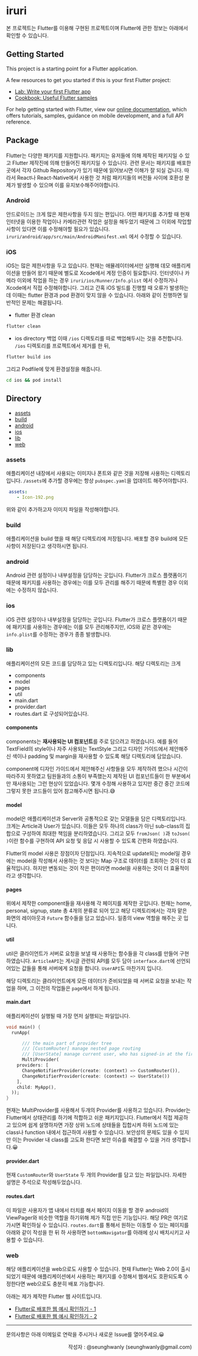 # iruri

본 프로젝트는 Flutter를 이용해 구현된 프로젝트이며 Flutter에 관한 정보는 아래에서 확인할 수 있습니다.

## Getting Started

This project is a starting point for a Flutter application.

A few resources to get you started if this is your first Flutter project:

- [Lab: Write your first Flutter app](https://flutter.dev/docs/get-started/codelab)
- [Cookbook: Useful Flutter samples](https://flutter.dev/docs/cookbook)

For help getting started with Flutter, view our
[online documentation](https://flutter.dev/docs), which offers tutorials,
samples, guidance on mobile development, and a full API reference.

## Package 

Flutter는 다양한 패키지를 지원합니다. 패키지는 유저들에 의해 제작된 패키지일 수 있고 Flutter 제작진에 의해 만들어진 패키지일 수 있습니다. 관련 문서는 패키지를 배포한 곳에서 각자 Github Repository가 있기 때문에 읽어보시면 이해가 잘 되실 겁니다. 따라서 React나 React-Native에서 사용한 것 처럼 패키지들의 버전들 사이에 호환성 문제가 발생할 수 있으며 이를 유지보수해주어야합니다.

### Android

안드로이드는 크게 많은 제한사항을 두지 않는 편입니다. 어떤 패키지를 추가할 때 현재 인터넷을 이용한 작업이나 카메라관련 작업은 설정을 해두었기 때문에 그 이외에 작업할 사항이 있다면 이를 수정해야할 필요가 있습니다. `iruri/android/app/src/main/AndroidManifest.xml` 에서 수정할 수 있습니다.

### iOS

iOS는 많은 제한사항을 두고 있습니다. 현재는 애뮬레이터에서만 실행해 데모 애플리케이션을 만들어 왔기 때문에 별도로 Xcode에서 계정 인증이 필요합니다. 인터넷이나 카메라 이외에 작업을 하는 경우 `iruri/ios/Runner/Info.plist` 에서 수정하거나 Xcode에서 직접 수정해야합니다. 그리고 간혹 iOS 빌드를 진행할 때 오류가 발생하는데 이때는 flutter 환경과 pod 환경이 맞지 않을 수 있습니다. 아래와 같이 진행하면 일반적인 문제는 해결됩니다.

- flutter 환경 clean
``` bash
flutter clean
```
- ios directory 백업
이때 `/ios` 디렉토리를 따로 백업해두시는 것을 추천합니다.
`/ios` 디렉토리를 프로젝트에서 제거를 한 뒤,
``` bash
flutter build ios
```
그리고 Podfile에 맞게 환경설정을 해줍니다.
``` bash
cd ios && pod install
```

## Directory

- [assets](###assets)
- [build](###build)
- [android](###android)
- [ios](###ios)
- [lib](###lib)
- [web](###web)

### assets
애플리케이션 내장에서 사용되는 이미지나 폰트와 같은 것을 저장해 사용하는 디렉토리입니다. `/assets`에 추가할 경우에는 항상 `pubspec.yaml`을 업데이트 해주어야합니다.
``` yaml
 assets:
    - Icon-192.png
```
위와 같이 추가하고자 이미지 파일을 작성해야합니다.

### build
애플리케이션을 build 했을 때 해당 디렉토리에 저장됩니다. 배포할 경우 build에 모든 사항이 저장된다고 생각하시면 됩니다.

### android
Android 관련 설정이나 내부설정을 담당하는 곳입니다. Flutter가 크로스 플랫폼이기 때문에 패키지를 사용하는 경우에는 이를 모두 관리를 해주기 때문에 특별한 경우 이외에는 수정하지 않습니다.

### ios
iOS 관련 설정이나 내부설정을 담당하는 곳입니다. Flutter가 크로스 플랫폼이기 때문에 패키지를 사용하는 경우에는 이를 모두 관리해주지만, iOS와 같은 경우에는 `info.plist`를 수정하는 경우가 종종 발생합니다.

### lib
애플리케이션의 모든 코드를 담당하고 있는 디렉토리입니다. 해당 디렉토리는 크게
- components
- model
- pages
- util
- main.dart
- provider.dart
- routes.dart
로 구성되어있습니다.

#### components
components는 **재사용되는 UI 컴포넌트**를 주로 담으려고 하였습니다. 예를 들어 TextField의 style이나 자주 사용되는 TextStyle 그리고 디자인 가이드에서 제안해주신 색이나 padding 및 margin을 재사용할 수 있도록 해당 디렉토리에 담았습니다.

component에 디자인 가이드에서 제안해주신 사항들을 모두 제작하려 했으나 시간이 따라주지 못하였고 팀원들과의 소통이 부족했는지 제작된 UI 컴포넌트들이 한 부분에서만 재사용되는 그런 현상이 있었습니다. 몇개 수정해 사용하고 있지만 중간 중간 코드에 그렇지 못한 코드들이 있어 참고해주시면 됩니다.😅

#### model
model은 애플리케이션과 Server와 공통적으로 갖는 모델들을 담은 디렉토리입니다. 크게는 Article과 User가 있습니다. 이들은 모두 하나의 class가 아닌 sub-class의 집합으로 구성하여 최대한 책임을 분리하였습니다. 그리고 모두 `fromJson( )`과 `toJson( )`이란 함수를 구현하여 API 요청 및 응답 시 사용할 수 있도록 간편화 하였습니다.

Flutter의 model 사용은 장점이자 단점입니다. 지속적으로 update되는 model일 경우에는 model을 작성해서 사용하는 것 보다는 Map 구조로 데이터를 조회하는 것이 더 효율적입니다. 하지만 변동되는 것이 작은 편이라면 model을 사용하는 것이 더 효율적이라고 생각합니다.

#### pages
위에서 제작한 component들을 재사용해 각 페이지를 제작한 곳입니다. 현재는 home, personal, signup, state 총 4개의 분류로 되어 있고 해당 디렉토리에서는 각자 맡은 화면의 레이아웃과 `Future` 함수들을 담고 있습니다. 일종의 view 역할을 해주는 곳 입니다.

#### util
util은 클라이언트가 서버로 요청을 보낼 때 사용하는 함수들을 각 class를 만들어 구현하였습니다. `ArticleAPI`는 게시글 관련되 API를 모두 담아 `interface.dart`에 선언되어있는 값들을 통해 서버에게 요청을 합니다. `UserAPI`도 마찬가지 입니다.

해당 디렉토리는 클라이언트에게 모든 데이터가 준비되었을 때 서버로 요청을 보내는 작업을 하며, 그 이전의 작업들은 `page`에서 하게 됩니다.

#### main.dart
애플리케이션이 실행될 때 가장 먼저 실행되는 파일입니다. 
``` dart
void main() {
  runApp(

      /// the main part of provider tree
      /// [CustomRouter] manage nested page routing
      /// [UserState] manage current user, who has signed-in at the first time
      MultiProvider(
    providers: [
      ChangeNotifierProvider(create: (context) => CustomRouter()),
      ChangeNotifierProvider(create: (context) => UserState())
    ],
    child: MyApp(),
  ));
}
```
현재는 MultiProvider를 사용해서 두개의 Provider를 사용하고 있습니다. Provider는 Flutter에서 상태관리를 하기에 적합하고 쉬운 패키지입니다. Flutter에서 직접 제공하고 있으며 쉽게 설명하자면 가장 상위 노드에 상태들을 집합시켜 하위 노드에 있는 class나 function 내에서 접근하여 사용할 수 있습니다. 보안성의 문제도 있을 수 있지만 이는 Provider 내 class를 고도화 한다면 보안 이슈를 해결할 수 있을 거라 생각합니다.😀

#### provider.dart
현재 `CustomRouter`와 `UserState` 두 개의 Provider를 담고 있는 파일입니다. 자세한 설명은 주석으로 작성해두었습니다.

#### routes.dart
이 파일은 사용자가 앱 내에서 터치를 해서 페이지 이동을 할 경우 android의 ViewPager와 비슷한 역할을 하기위해 제가 직접 만든 기능입니다. 해당 PR은 여기로 가시면 확인하실 수 있습니다. `routes.dart`를 통해서 원하는 이동할 수 있는 페이지를 아래와 같이 작성을 한 뒤 하 사용하면 `bottomNavigator`를 아래에 상시 배치시키고 사용할 수 있습니다.

### web
해당 애플리케이션을 web으로도 사용할 수 있습니다. 현재 Flutter는 Web 2.0이 출시되었기 때문에 애플리케이션에서 사용하는 패키지를 수정해서 웹에서도 호환되도록 수정한다면 web으로도 충분히 배포 가능합니다. 

아래는 제가 제작한 Flutter 웹 사이트입니다.
- [Flutter로 배포한 웹 예시 확인하기 - 1](https://seunghwanly.github.io/#/)
- [Flutter로 배포한 웹 예시 확인하기 - 2](https://fintech.yonsei.ac.kr/#/)

---

문의사항은 아래 이메일로 연락을 주시거나 새로운 Issue를 열어주세요.😀

<p align="end">
작성자 : @seunghwanly (seunghwanly@gmail.com)
</p>
